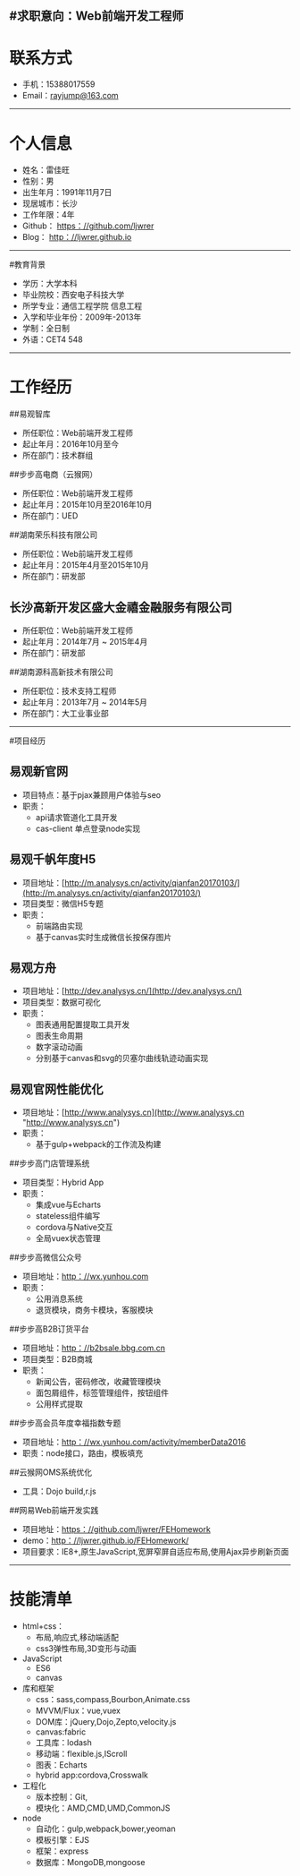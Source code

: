 #求职意向：Web前端开发工程师
---

# 联系方式

- 手机：15388017559
- Email：rayjump@163.com

---

# 个人信息

 - 姓名：雷佳旺
 - 性别：男
 - 出生年月：1991年11月7日
 - 现居城市：长沙
 - 工作年限：4年
 - Github： [https：//github.com/ljwrer](https：//github.com/ljwrer)
 - Blog： [http：//ljwrer.github.io](http：//ljwrer.github.io)

---

#教育背景

 - 学历：大学本科
 - 毕业院校：西安电子科技大学
 - 所学专业：通信工程学院 信息工程
 - 入学和毕业年份：2009年-2013年
 - 学制：全日制
 - 外语：CET4 548

---

# 工作经历

##易观智库

- 所任职位：Web前端开发工程师
- 起止年月：2016年10月至今
- 所在部门：技术群组

##步步高电商（云猴网）

- 所任职位：Web前端开发工程师
- 起止年月：2015年10月至2016年10月
- 所在部门：UED

##湖南荣乐科技有限公司

- 所任职位：Web前端开发工程师
- 起止年月：2015年4月至2015年10月
- 所在部门：研发部


## 长沙高新开发区盛大金禧金融服务有限公司

- 所任职位：Web前端开发工程师
- 起止年月：2014年7月 ~ 2015年4月
- 所在部门：研发部

##湖南源科高新技术有限公司

- 所任职位：技术支持工程师
- 起止年月：2013年7月 ~ 2014年5月
- 所在部门：大工业事业部

---

#项目经历
## 易观新官网
 - 项目特点：基于pjax兼顾用户体验与seo
 - 职责：
	 - api请求管道化工具开发
	 - cas-client 单点登录node实现

## 易观千帆年度H5
 - 项目地址：[http://m.analysys.cn/activity/qianfan20170103/](http://m.analysys.cn/activity/qianfan20170103/)
 - 项目类型：微信H5专题
 - 职责：
	 - 前端路由实现
	 - 基于canvas实时生成微信长按保存图片

## 易观方舟
 - 项目地址：[http://dev.analysys.cn/](http://dev.analysys.cn/)
 - 项目类型：数据可视化
 - 职责：
	 - 图表通用配置提取工具开发
	 - 图表生命周期
	 - 数字滚动动画
	 - 分别基于canvas和svg的贝塞尔曲线轨迹动画实现

## 易观官网性能优化
 - 项目地址：[http://www.analysys.cn](http://www.analysys.cn "http://www.analysys.cn")
 - 职责：
	 - 基于gulp+webpack的工作流及构建

##步步高门店管理系统
 - 项目类型：Hybrid App
 - 职责：
	 - 集成vue与Echarts
	 - stateless组件编写
	 - cordova与Native交互
	 - 全局vuex状态管理

##步步高微信公众号

 - 项目地址：[http：//wx.yunhou.com](http：//wx.yunhou.com)
 - 职责：
	 - 公用消息系统
	 - 退货模块，商务卡模块，客服模块

##步步高B2B订货平台

 - 项目地址：[http：//b2bsale.bbg.com.cn](http：//b2bsale.bbg.com.cn)
 - 项目类型：B2B商城
 - 职责：
	 - 新闻公告，密码修改，收藏管理模块
	 - 面包屑组件，标签管理组件，按钮组件
	 - 公用样式提取


##步步高会员年度幸福指数专题

 - 项目地址：[http：//wx.yunhou.com/activity/memberData2016](http：//wx.yunhou.com/activity/memberData2016)
 - 职责：node接口，路由，模板填充

##云猴网OMS系统优化
 - 工具：Dojo build,r.js

##网易Web前端开发实践
 - 项目地址：[https：//github.com/ljwrer/FEHomework](https：//github.com/ljwrer/FEHomework)
 - demo：[http：//ljwrer.github.io/FEHomework/](http：//ljwrer.github.io/FEHomework/)
 - 项目要求：IE8+,原生JavaScript,宽屏窄屏自适应布局,使用Ajax异步刷新页面

---

# 技能清单
 - html+css：
	 - 布局,响应式,移动端适配
	 - css3弹性布局,3D变形与动画
 - JavaScript
	 - ES6
	 - canvas
 - 库和框架
	 - css：sass,compass,Bourbon,Animate.css
	 - MVVM/Flux：vue,vuex
	 - DOM库：jQuery,Dojo,Zepto,velocity.js
	 - canvas:fabric
	 - 工具库：lodash
	 - 移动端：flexible.js,IScroll
	 - 图表：Echarts
	 - hybrid app:cordova,Crosswalk
 - 工程化
	 - 版本控制：Git,
	 - 模块化：AMD,CMD,UMD,CommonJS
 - node
	 - 自动化：gulp,webpack,bower,yeoman
	 - 模板引擎：EJS
	 - 框架：express
	 - 数据库：MongoDB,mongoose